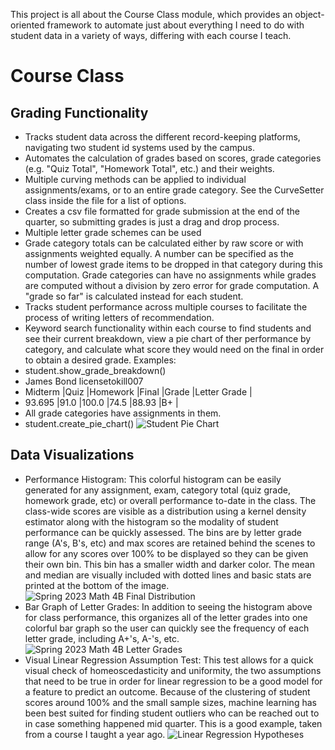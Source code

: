 This project is all about the Course Class module, which provides an object-oriented framework to automate just about everything I need to do with student data in a variety of ways, differing with each course I teach. 
# Course Class
## Grading Functionality
* Tracks student data across the different record-keeping platforms, navigating two student id systems used by the campus. 
* Automates the calculation of grades based on scores, grade categories (e.g. "Quiz Total", "Homework Total", etc.) and their weights.
*   Multiple curving methods can be applied to individual assignments/exams, or to an entire grade category. See the CurveSetter class inside the file for a list of options.
*   Creates a csv file formatted for grade submission at the end of the quarter, so submitting grades is just a drag and drop process.
*   Multiple letter grade schemes can be used
*   Grade category totals can be calculated either by raw score or with assignments weighted equally. A number can be specified as the number of lowest grade items to be dropped in that category during this computation. Grade categories can have no assignments while grades are computed without a division by zero error for grade computation. A "grade so far" is calculated instead for each student.
*   Tracks student performance across multiple courses to facilitate the process of writing letters of recommendation.
*   Keyword search functionality within each course to find students and see their current breakdown, view a pie chart of ther performance by category, and calculate what score they would need on the final in order to obtain a desired grade.
Examples:
* student.show_grade_breakdown()
*    James Bond licensetokill007
*    Midterm      |Quiz         |Homework     |Final        |Grade        |Letter Grade |
*    93.695       |91.0         |100.0        |74.5         |88.93        |B+           |
*    All grade categories have assignments in them.
* student.create_pie_chart()
![Student Pie Chart](https://github.com/Finer-Things/Grading-Script-3.0/assets/96888276/6c92dfe1-d56a-4abb-b494-a12f319f3da4)

## Data Visualizations
* Performance Histogram: This colorful histogram can be easily generated for any assignment, exam, category total (quiz grade, homework grade, etc) or overall performance to-date in the class. The class-wide scores are visible as a distribution using a kernel density estimator along with the histogram so the modality of student performance can be quickly assessed. The bins are by letter grade range (A's, B's, etc) and max scores are retained behind the scenes to allow for any scores over 100% to be displayed so they can be given their own bin. This bin has a smaller width and darker color. The mean and median are visually included with dotted lines and basic stats are printed at the bottom of the image.
![Spring 2023 Math 4B Final Distribution](https://github.com/Finer-Things/Grading-Script-3.0/assets/96888276/42c80305-7bc8-46d1-b610-6280209f16c5)
* Bar Graph of Letter Grades: In addition to seeing the histogram above for class performance, this organizes all of the letter grades into one colorful bar graph so the user can quickly see the frequency of each letter grade, including A+'s, A-'s, etc.
![Spring 2023 Math 4B Letter Grades](https://github.com/Finer-Things/Grading-Script-3.0/assets/96888276/46cd455a-52af-4e25-8d1e-bb9df7669aa2)
* Visual Linear Regression Assumption Test: This test allows for a quick visual check of homeoscedasticity and uniformity, the two assumptions that need to be true in order for linear regression to be a good model for a feature to predict an outcome. Because of the clustering of student scores around 100% and the small sample sizes, machine learning has been best suited for finding student outliers who can be reached out to in case something happened mid quarter. This is a good example, taken from a course I taught a year ago. 
![Linear Regression Hypotheses](https://github.com/Finer-Things/Grading-Script-3.0/assets/96888276/c472bc0a-cc34-4e1a-a4bc-410ff65fa0f6)

